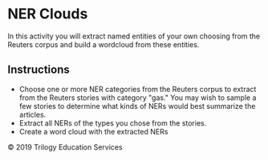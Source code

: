 # NER Clouds

In this activity you will extract named entities of your own choosing from the Reuters corpus and build a wordcloud from these entities.

## Instructions

* Choose one or more NER categories from the Reuters corpus to extract from the Reuters stories with category "gas." You may wish to sample a few stories to determine what kinds of NERs would best summarize the articles.
* Extract all NERs of the types you chose from the stories.
* Create a word cloud with the extracted NERs

© 2019 Trilogy Education Services